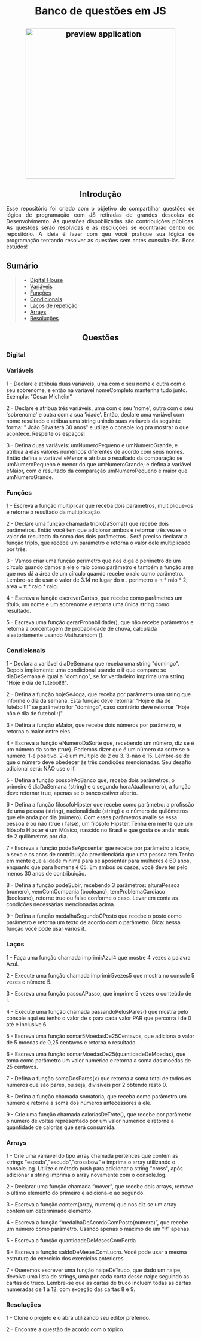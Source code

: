 <h1 align="center">Banco de questões em JS</h1>
<h2 align="center">
    <img alt="preview application" src="https://sujeitoprogramador.com/wp-content/uploads/2019/08/jsjsjs.png" width="400px"/>
</h2>

<h2 align="center">Introdução</h2>

<p align="justify">Esse repositório foi criado com o objetivo de compartilhar questões de lógica de programação com JS retiradas de grandes descolas de Desenvolvimento. As questões dispobilizadas são contribuições públicas. As questões serão resolvidas e as resoluções se econtrarão dentro do repositório. A ideia é fazer com qeu você pratique sua lógica de programação tentando resolver as questões sem antes cunsulta-lás. Bons estudos! </p>

## Sumário

> * [Digital House](#digital)
> * [Variáveis](#variáveis)
> * [Funções](#funções)
> * [Condicionais](#condicionais)
> * [Laços de repetição](#laços)
> * [Arrays](#arrays)
> * [Resoluções](#resoluções)

<h2 align="center">Questões</h2>

### Digital

### Variáveis

1 - Declare e atribuia duas variáveis, uma com o seu nome e outra com o seu sobrenome, e então na variável nomeCompleto mantenha tudo junto. Exemplo: "Cesar Michelin"

2 - Declare e atribua três variáveis, uma com o seu 'nome', outra com o seu 'sobrenome' e outra com a sua 'idade'. Então, declare uma variável com nome resultado e atribua uma string unindo suas variaveis da seguinte forma: " João Silva terá 30 anos" e utilize o console.log pra mostrar o que acontece. Respeite os espaços!

3 - Defina duas variáveis: umNumeroPequeno e umNumeroGrande, e atribua a elas valores numéricos diferentes de acordo com seus nomes. Então defina a variável eMenor e atribua o resultado da comparação se umNumeroPequeno é menor do que umNumeroGrande; e defina a variável eMaior, com o resultado da comparação umNumeroPequeno é maior que umNumeroGrande.

### Funções

1 - Escreva a função multiplicar que receba dois parâmetros, multiplique-os e retorne o resultado da multiplicação.

2 - Declare uma função chamada triploDaSoma() que recebe dois parâmetros. Então você tem que adicionar ambos e retornar três vezes o valor do resultado da soma dos dois parâmetros . Será preciso declarar a função triplo, que recebe um parâmetro e retorna o valor dele multiplicado por três.

3 - Vamos criar uma função perimetro que nos diga o perímetro de um círculo quando damos a ele o raio como parâmetro e também a função area que nos dá a área de um círculo quando recebe o raio como parâmetro. Lembre-se de usar o valor de 3.14 no lugar do π . perimetro = π * raio * 2; area = π * raio * raio; 

4 - Escreva a função escreverCartao, que recebe como parâmetros um título, um nome e um sobrenome e retorna uma única string como resultado.

5 - Escreva uma função gerarProbabilidade(), que não recebe parâmetros e retorna a porcentagem de probabilidade de chuva, calculada aleatoriamente usando Math.random ().

### Condicionais

1 - Declara a variável diaDeSemana que receba uma string "domingo". Depois implemente uma condicional usando o if que compare se diaDeSemana é igual a "domingo", se for verdadeiro imprima uma string "Hoje é dia de futebol!!!".

2 - Defina a função hojeSeJoga, que receba por parâmetro uma string que informe o día da semana. Esta função deve retornar "Hoje é dia de futebol!!!" se parâmetro for "domingo", caso contrário deve retornar "Hoje não é dia de futebol :(".

3 - Defina a função eMaior, que recebe dois números por parâmetro, e retorna o maior entre eles.

4 - Escreva a função eNumeroDaSorte que, recebendo um número, diz se é um número da sorte (true).  Podemos dizer que é um número da sorte se o número: 1-é positivo. 2-é um múltiplo de 2 ou 3. 3-não é 15. Lembre-se de que o número deve obedecer às três condições mencionadas. Seu desafio adicional será: NÃO use o if.
        
5 - Defina a função possoIrAoBanco que, receba dois parâmetros, o primeiro é diaDaSemana (string) e o segundo horaAtual(numero), a função deve retornar true, apenas se o banco estiver aberto.

6 - Defina a função filosofoHipster que recebe como parâmetro: a profissão de uma pessoa (string), nacionalidade (string) e o número de quilômetros que ele anda por dia (número). Com esses parâmetros avalie se essa pessoa é ou não (true / false), um filósofo Hipster.  Tenha em mente que um filósofo Hipster é um Músico, nascido no Brasil e que gosta de andar mais de 2 quilômetros por dia.
        
7 - Escreva a função podeSeAposentar que recebe por parâmetro a idade, o sexo e os anos de contribuição previdenciária que uma pessoa tem.Tenha em mente que a idade mínima para se aposentar para mulheres é 60 anos, enquanto que para homens é 65. Em ambos os casos, você deve ter pelo menos 30 anos de contribuição.

8 - Defina a função podeSubir, recebendo 3 parâmetros: alturaPessoa (numero), vemComCompania (booleano), temProblemaCardiaco (booleano), retorne true ou false conforme o caso. Levar em conta as condições necessárias mencionadas acima.
        
9 - Defina a função medalhaSegundoOPosto que recebe o posto como parâmetro e retorna um texto de acordo com o parâmetro. Dica: nessa função você pode usar vários if.

### Laços

1 - Faça uma função chamada imprimirAzul4 que mostre 4 vezes a palavra Azul.

2 - Execute uma função chamada imprimir5vezes5 que mostra no console 5 vezes o número 5.

3 - Escreva uma função passoAPasso, que imprime 5 vezes o conteúdo de i.

4 - Execute uma função chamada passandoPelosPares() que mostra pelo console aqui eu tenho o valor de x para cada valor PAR que percorra i de 0 até e inclusive 6.

5 - Escreva uma função somar5MoedasDe25Centavos, que adiciona o valor de 5 moedas de 0,25 centavos e retorna o resultado.

6 - Escreva uma função somarMoedasDe25(quantidadeDeMoedas), que toma como parâmetro um valor numérico e retorna a soma das moedas de 25 centavos.

7 - Defina a função somaDosPares(x) que retorna a soma total de todos os números que são pares, ou seja, divisíveis por 2 obtendo resto 0. 

8 - Defina a função chamada somatoria, que receba como parâmetro um número e retorne a soma dos números antecessores a ele.

9 - Crie uma função chamada caloriasDeTrote(), que recebe por parâmetro o número de voltas representado por um valor numérico e retorne a quantidade de calorias que será consumida.

### Arrays

1 - Crie uma variável do tipo array chamada pertences que contém as strings "espada","escudo","crossbow" e imprima o array utilizando o console.log. Utilize o método push para adicionar a string "cross", após adicionar a string imprima o array novamente com o console.log.

2 - Declarar uma função chamada “mover”, que recebe dois arrays, remove o último elemento do primeiro e adiciona-o ao segundo.

3 - Escreva a função contem(array, numero) que nos diz se um array contém um determinado elemento.

4 - Escreva a função “medalhaDeAcordoComPosto(numero)”, que recebe um número como parâmetro. Usando apenas o máximo de um “if” apenas.

5 - Escreva a função quantidadeDeMesesComPerda

6 - Escreva a função saldoDeMesesComLucro. Você pode usar a mesma estrutura do exercício dos exercícios anteriores.

7 - Queremos escrever uma função naipeDeTruco, que dado um naipe, devolva uma lista de strings, uma por cada carta desse naipe seguindo as cartas do truco. Lembre-se que as cartas de truco incluem todas as cartas numeradas de 1 a 12, com exceção das cartas 8 e 9.

### Resoluções

1 - Clone o projeto e o abra utilizando seu editor preferido.

2 - Encontre a questão de acordo com o tópico.
